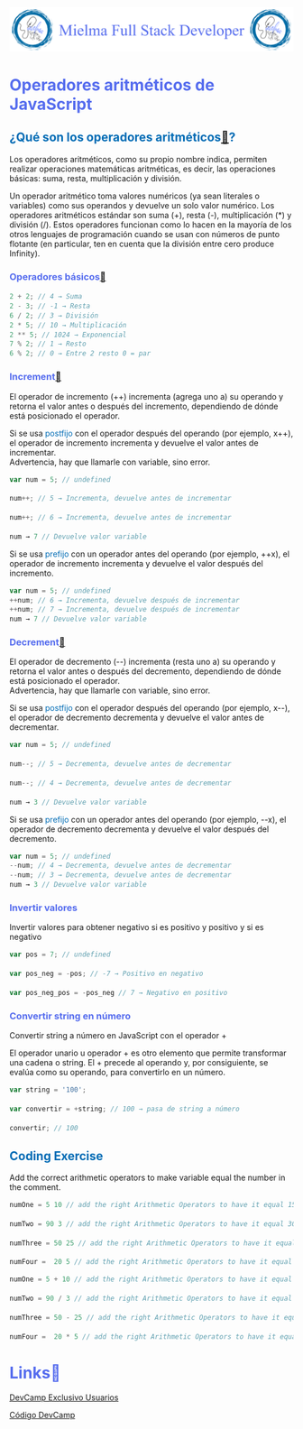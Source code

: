 ![Logo Mielma](logo/Logo_Encabezado.png)

# <b><font color="#556CEE">Operadores aritméticos de JavaScript</font></b>

## <b><font color="#006cb5">¿Qué son los operadores aritméticos[🔗](https://developer.mozilla.org/es/docs/Web/JavaScript/Guide/Expressions_and_Operators#operadores_aritm%C3%A9ticos)?</font></b>
Los operadores aritméticos, como su propio nombre indica, permiten realizar operaciones matemáticas aritméticas, es decir, las operaciones básicas: suma, resta, multiplicación y división.

Un operador aritmético toma valores numéricos (ya sean literales o variables) como sus operandos y devuelve un solo valor numérico. Los operadores aritméticos estándar son suma (+), resta (-), multiplicación (*) y división (/). Estos operadores funcionan como lo hacen en la mayoría de los otros lenguajes de programación cuando se usan con números de punto flotante (en particular, ten en cuenta que la división entre cero produce Infinity). 

### <font color="#556CEE">Operadores básicos[🔗](https://developer.mozilla.org/es/docs/Learn/JavaScript/First_steps/Math)</font>
```js
2 + 2; // 4 → Suma
2 - 3; // -1 → Resta
6 / 2; // 3 → División
2 * 5; // 10 → Multiplicación
2 ** 5; // 1024 → Exponencial
7 % 2; // 1 → Resto
6 % 2; // 0 → Entre 2 resto 0 = par
```

### <font color="#556CEE">Increment[🔗](https://developer.mozilla.org/es/docs/Web/JavaScript/Reference/Operators/Increment)</font>
El operador de incremento (++) incrementa (agrega uno a) su operando y retorna el valor antes o después del incremento, dependiendo de dónde está posicionado el operador.

Si se usa <font color="#006cb5">postfijo</font> con el operador después del operando (por ejemplo, x++), el operador de incremento incrementa y devuelve el valor antes de incrementar.  
Advertencia, hay que llamarle con variable, sino error.
```js
var num = 5; // undefined

num++; // 5 → Incrementa, devuelve antes de incrementar

num++; // 6 → Incrementa, devuelve antes de incrementar

num → 7 // Devuelve valor variable
```
Si se usa <font color="#006cb5">prefijo</font> con un operador antes del operando (por ejemplo, ++x), el operador de incremento incrementa y devuelve el valor después del incremento.
```js
var num = 5; // undefined
++num; // 6 → Incrementa, devuelve después de incrementar
++num; // 7 → Incrementa, devuelve después de incrementar
num → 7 // Devuelve valor variable
```

### <font color="#556CEE">Decrement[🔗](https://developer.mozilla.org/es/docs/Web/JavaScript/Reference/Operators/Increment)</font>
El operador de decremento (--) incrementa (resta uno a) su operando y retorna el valor antes o después del decremento, dependiendo de dónde está posicionado el operador.  
Advertencia, hay que llamarle con variable, sino error.


Si se usa <font color="#006cb5">postfijo</font> con el operador después del operando (por ejemplo, x--), el operador de decremento decrementa y devuelve el valor antes de decrementar.
```js
var num = 5; // undefined

num--; // 5 → Decrementa, devuelve antes de decrementar

num--; // 4 → Decrementa, devuelve antes de decrementar

num → 3 // Devuelve valor variable
```
Si se usa <font color="#006cb5">prefijo</font> con un operador antes del operando (por ejemplo, --x), el operador de decremento decrementa y devuelve el valor después del decremento.
```js
var num = 5; // undefined
--num; // 4 → Decrementa, devuelve antes de decrementar
--num; // 3 → Decrementa, devuelve antes de decrementar
num → 3 // Devuelve valor variable
```

### <font color="#556CEE">Invertir valores</font>
Invertir valores para obtener negativo si es positivo y positivo y si es negativo
```js
var pos = 7; // undefined

var pos_neg = -pos; // -7 → Positivo en negativo

var pos_neg_pos = -pos_neg // 7 → Negativo en positivo
```

### <font color="#556CEE">Convertir string en número</font>
Convertir string a número en JavaScript con el operador +

El operador unario u operador + es otro elemento que permite transformar una cadena o string. El + precede al operando y, por consiguiente, se evalúa como su operando, para convertirlo en un número.
```js
var string = '100';

var convertir = +string; // 100 → pasa de string a número

convertir; // 100 

```

## <b><font color="#006cb5">Coding Exercise</font></b>
Add the correct arithmetic operators to make variable equal the number in the comment.
```js
numOne = 5 10 // add the right Arithmetic Operators to have it equal 15

numTwo = 90 3 // add the right Arithmetic Operators to have it equal 30

numThree = 50 25 // add the right Arithmetic Operators to have it equal 25

numFour =  20 5 // add the right Arithmetic Operators to have it equal 100
```
```js
numOne = 5 + 10 // add the right Arithmetic Operators to have it equal 15

numTwo = 90 / 3 // add the right Arithmetic Operators to have it equal 30

numThree = 50 - 25 // add the right Arithmetic Operators to have it equal 25

numFour =  20 * 5 // add the right Arithmetic Operators to have it equal 100
```

# <b><font color="#556CEE">Links🔗</font></b>

[DevCamp Exclusivo Usuarios](https://basque.devcamp.com/pt-full-stack-development-javascript-python-react/guide/javascript-arithmetic-operators)  

[Código DevCamp](https://github.com/rails-camp/javascript-programming/blob/master/section_b_16_arithmetic_operators.js)

<!-- [Código Mielma]() -->
